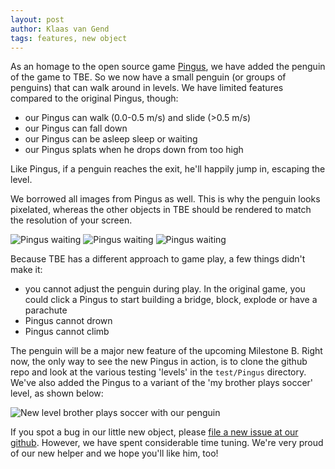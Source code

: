 ```yaml
---
layout: post
author: Klaas van Gend
tags: features, new object
---
```


As an homage to the open source game [Pingus](http://pingus.seul.org/), we have added the penguin of the game to TBE. So we now have a small penguin (or groups of penguins) that can walk around in levels. We have limited features compared to the original Pingus, though:

 * our Pingus can walk (0.0-0.5 m/s) and slide (>0.5 m/s)
 * our Pingus can fall down
 * our Pingus can be asleep sleep or waiting
 * our Pingus splats when he drops down from too high

Like Pingus, if a penguin reaches the exit, he'll happily jump in, escaping the level.

We borrowed all images from Pingus as well. This is why the penguin looks pixelated, whereas the other objects in TBE should be rendered to match the resolution of your screen.

![Pingus waiting](/tbe/images/2015-12-26-pingus-waiter.png) ![Pingus waiting](/tbe/images/2015-12-26-pingus-waiter.png) ![Pingus waiting](/tbe/images/2015-12-26-pingus-waiter.png) 

Because TBE has a different approach to game play, a few things didn't make it:

 * you cannot adjust the penguin during play. In the original game, you could click a Pingus to start building a bridge, block, explode or have a parachute
 * Pingus cannot drown
 * Pingus cannot climb

The penguin will be a major new feature of the upcoming Milestone B. Right now, the only way to see the new Pingus in action, is to clone the github repo and look at the various testing 'levels' in the `test/Pingus` directory. We've also added the Pingus to a variant of the 'my brother plays soccer' level, as shown below:

![New level brother plays soccer with our penguin](/tbe/images/2015-12-26-pingus-goalie-level.png)

If you spot a bug in our little new object, please [file a new issue at our github](https://github.com/kaa-ching/tbe/issues). However, we have spent considerable time tuning. We're very proud of our new helper and we hope you'll like him, too!
